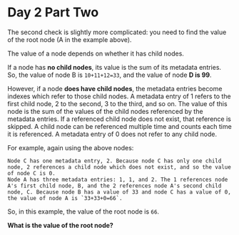 # Day 2 Part Two

The second check is slightly more complicated: you need to find the value of the root node (A in the example above).

The value of a node depends on whether it has child nodes.

If a node has **no child nodes**, its value is the sum of its metadata entries. So, the value of node B is `10+11+12=33`, and the value of node **D is 99**.

However, if a node **does have child nodes**, the metadata entries become indexes which refer to those child nodes. A metadata entry of 1 refers to the first child node, 2 to the second, 3 to the third, and so on. The value of this node is the sum of the values of the child nodes referenced by the metadata entries. If a referenced child node does not exist, that reference is skipped. A child node can be referenced multiple time and counts each time it is referenced. A metadata entry of 0 does not refer to any child node.

For example, again using the above nodes:

    Node C has one metadata entry, 2. Because node C has only one child node, 2 references a child node which does not exist, and so the value of node C is 0.
    Node A has three metadata entries: 1, 1, and 2. The 1 references node A's first child node, B, and the 2 references node A's second child node, C. Because node B has a value of 33 and node C has a value of 0, the value of node A is `33+33+0=66`.

So, in this example, the value of the root node is `66`.

**What is the value of the root node?**
